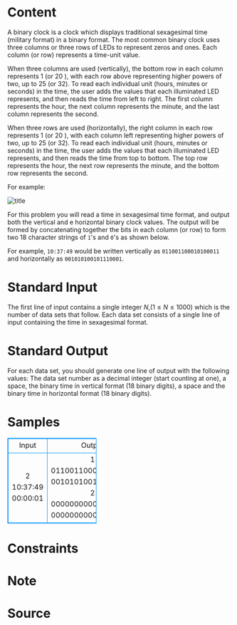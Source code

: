 
# Content

A binary clock is a clock which displays traditional sexagesimal time (military format) in a binary format. The most common binary clock uses three columns or three rows of LEDs to represent zeros and ones. Each column (or row) represents a time-unit value.

When three columns are used (vertically), the bottom row in each column represents $1$ (or $20$ ), with each row above representing higher powers of two, up to $25$ (or $32$). To read each individual unit (hours, minutes or seconds) in the time, the user adds the values that each illuminated LED represents, and then reads the time from left to right. The first column represents the hour, the next column represents the minute, and the last column represents the second.

When three rows are used (horizontally), the right column in each row represents $1$ (or $20$ ), with each column left representing higher powers of two, up to $25$ (or $32$). To read each individual unit (hours, minutes or seconds) in the time, the user adds the values that each illuminated LED represents, and then reads the time from top to bottom. The top row represents the hour, the next row represents the minute, and the bottom row represents the second.

For example:

![title](/source/lutece/binary-clock/img/aHR0cHM6Ly9hY20udWVzdGMuZWR1LmNuL21lZGlhL2ltYWdlL3Byb2JsZW0vMzQ1LzIwMTQwNDEwMjEzNTQxMzA0MjEucG5n.png)

For this problem you will read a time in sexagesimal time format, and output both the vertical and e horizontal binary clock values. The output will be formed by concatenating together the bits in each column (or row) to form two $18$ character strings of `1`'s and `0`'s as shown below.

For example, `10:37:49` would be written vertically as `011001100010100011` and horizontally as `001010100101110001`.

# Standard Input

The first line of input contains a single integer $N$,($1\leq N\leq 1000$) which is the number of data sets that follow. Each data set consists of a single line of input containing the time in sexagesimal format.

# Standard Output

For each data set, you should generate one line of output with the following values: The data set number as a decimal integer (start counting at one), a space, the binary time in vertical format ($18$ binary digits), a space and the binary time in horizontal format ($18$ binary digits).

# Samples

<style>
        table,table tr th, table tr td { border:1px solid #0094ff; }
        table { width: 200px; min-height: 25px; line-height: 25px; text-align: center; border-collapse: collapse;}   
    </style>
<table>
	<tr>
		<td>Input</td>
		<td>Output</td>
	</tr>
<tr><td>2 
10:37:49 
00:00:01</td><td>1 011001100010100011 001010100101110001 
2 000000000000000001 000000000000000001</td></tr></table>


# Constraints



# Note



# Source


